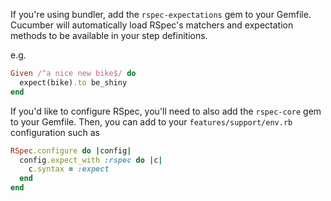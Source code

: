 If you're using bundler, add the `rspec-expectations` gem to your Gemfile. Cucumber will automatically load RSpec's matchers and expectation methods to be available in your step definitions.

e.g.

```ruby
Given /^a nice new bike$/ do
  expect(bike).to be_shiny
end
```

If you'd like to configure RSpec, you'll need to also add the `rspec-core` gem to your Gemfile. Then, you can add to your `features/support/env.rb` configuration such as

```ruby
RSpec.configure do |config|
  config.expect_with :rspec do |c|
    c.syntax = :expect
  end
end
```